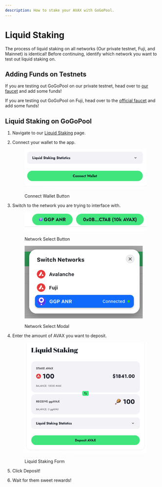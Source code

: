 ```yaml
---
description: How to stake your AVAX with GoGoPool.
---
```


# Liquid Staking

The process of liquid staking on all networks (Our private testnet, Fuji, and Mainnet) is identical! Before continuing, identify which network you want to test out liquid staking on.

## Adding Funds on Testnets

If you are testing out GoGoPool on our private testnet, head over to [our faucet](https://anr-ggp-faucet.fly.dev/) and add some funds!

If you are testing out GoGoPool on Fuji, head over to the [official faucet](https://faucet.avax.network/) and add some funds!

## Liquid Staking on GoGoPool

1. Navigate to our [Liquid Staking](https://beta.gogopool.com/liquidStaking) page.
2.  Connect your wallet to the app.

    <figure><img src="../../.gitbook/assets/image (1).png" alt=""><figcaption><p>Connect Wallet Button</p></figcaption></figure>
3.  Switch to the network you are trying to interface with.

    <figure><img src="../../.gitbook/assets/image (3) (1).png" alt=""><figcaption><p>Network Select Button</p></figcaption></figure>

    <figure><img src="../../.gitbook/assets/image (4).png" alt=""><figcaption><p>Network Select Modal</p></figcaption></figure>
4.  Enter the amount of AVAX you want to deposit.

    <figure><img src="../../.gitbook/assets/image (2).png" alt=""><figcaption><p>Liquid Staking Form</p></figcaption></figure>
5. Click Deposit!
6. Wait for them sweet rewards!
